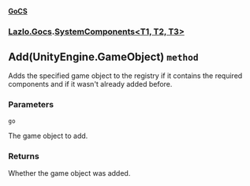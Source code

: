 #### [GoCS](./GoCS.md 'GoCS')
### [Lazlo.Gocs](./GoCS.md#Lazlo-Gocs 'Lazlo.Gocs').[SystemComponents&lt;T1, T2, T3&gt;](./Lazlo-Gocs-SystemComponents-T1-_T2-_T3-.md 'Lazlo.Gocs.SystemComponents&lt;T1, T2, T3&gt;')
## Add(UnityEngine.GameObject) `method`
Adds the specified game object to the registry if it contains the required components and if it wasn't already added before.
### Parameters

<a name='Lazlo-Gocs-SystemComponents-T1-_T2-_T3--Add(UnityEngine-GameObject)-go'></a>
`go`

The game object to add.
### Returns
Whether the game object was added.
